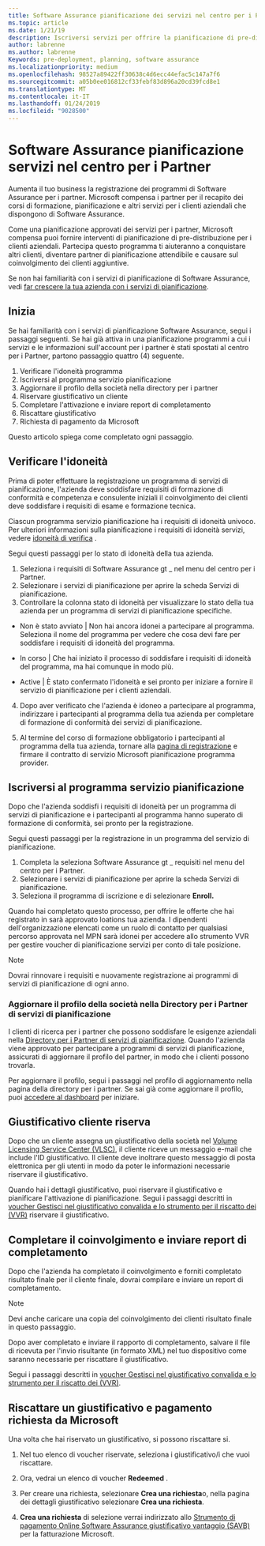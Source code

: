 ```yaml
---
title: Software Assurance pianificazione dei servizi nel centro per i Partner | Centro per i partner
ms.topic: article
ms.date: 1/21/19
description: Iscriversi servizi per offrire la pianificazione di pre-distribuzione per i clienti aziendali di pianificazione
author: labrenne
ms.author: labrenne
Keywords: pre-deployment, planning, software assurance
ms.localizationpriority: medium
ms.openlocfilehash: 98527a89422ff30638c4d6ecc44efac5c147a7f6
ms.sourcegitcommit: a05b0ee016812cf33febf83d896a20cd39fcd8e1
ms.translationtype: MT
ms.contentlocale: it-IT
ms.lasthandoff: 01/24/2019
ms.locfileid: "9028500"
---
```

# <a name="software-assurance-planning-services-in-partner-center"></a>Software Assurance pianificazione servizi nel centro per i Partner

Aumenta il tuo business la registrazione dei programmi di Software Assurance per i partner. Microsoft compensa i partner per il recapito dei corsi di formazione, pianificazione e altri servizi per i clienti aziendali che dispongono di Software Assurance.

Come una pianificazione approvati dei servizi per i partner, Microsoft compensa puoi fornire interventi di pianificazione di pre-distribuzione per i clienti aziendali. Partecipa questo programma ti aiuteranno a conquistare altri clienti, diventare partner di pianificazione attendibile e causare sul coinvolgimento dei clienti aggiuntive.

Se non hai familiarità con i servizi di pianificazione di Software Assurance, vedi [far crescere la tua azienda con i servizi di pianificazione](https://planningservices.partners.extranet.microsoft.com/en/Pages/default.aspx).


## <a name="get-started"></a>Inizia

Se hai familiarità con i servizi di pianificazione Software Assurance, segui i passaggi seguenti. Se hai già attiva in una pianificazione programmi a cui i servizi e le informazioni sull'account per i partner è stati spostati al centro per i Partner, partono passaggio quattro (4) seguente. 

1. Verificare l'idoneità programma 
2. Iscriversi al programma servizio pianificazione
3. Aggiornare il profilo della società nella directory per i partner
4. Riservare giustificativo un cliente 
5. Completare l'attivazione e inviare report di completamento
6. Riscattare giustificativo 
7. Richiesta di pagamento da Microsoft

Questo articolo spiega come completato ogni passaggio.

## <a name="confirm-eligibility"></a>Verificare l'idoneità

Prima di poter effettuare la registrazione un programma di servizi di pianificazione, l'azienda deve soddisfare requisiti di formazione di conformità e competenza e consulente iniziali il coinvolgimento dei clienti deve soddisfare i requisiti di esame e formazione tecnica. 

Ciascun programma servizio pianificazione ha i requisiti di idoneità univoco. Per ulteriori informazioni sulla pianificazione i requisiti di idoneità servizi, vedere [idoneità di verifica](https://planningservices.partners.extranet.microsoft.com/en/Pages/partnereligibilityrequirements.aspx) .

Segui questi passaggi per lo stato di idoneità della tua azienda.

1. Seleziona i requisiti di Software Assurance gt _ nel menu del centro per i Partner. 
2. Selezionare i servizi di pianificazione per aprire la scheda Servizi di pianificazione.
3. Controllare la colonna stato di idoneità per visualizzare lo stato della tua azienda per un programma di servizi di pianificazione specifiche. 

- Non è stato avviato | Non hai ancora idonei a partecipare al programma. Seleziona il nome del programma per vedere che cosa devi fare per soddisfare i requisiti di idoneità del programma.

- In corso | Che hai iniziato il processo di soddisfare i requisiti di idoneità del programma, ma hai comunque in modo più.

- Active | È stato confermato l'idoneità e sei pronto per iniziare a fornire il servizio di pianificazione per i clienti aziendali. 

4. Dopo aver verificato che l'azienda è idoneo a partecipare al programma, indirizzare i partecipanti al programma della tua azienda per completare di formazione di conformità dei servizi di pianificazione. 

5. Al termine del corso di formazione obbligatorio i partecipanti al programma della tua azienda, tornare alla [pagina di registrazione](https://planningservices.partners.extranet.microsoft.com/en/Pages/GetRegistered.aspx) e firmare il contratto di servizio Microsoft pianificazione programma provider. 

## <a name="enroll-in-a-planning-service-program"></a>Iscriversi al programma servizio pianificazione

Dopo che l'azienda soddisfi i requisiti di idoneità per un programma di servizi di pianificazione e i partecipanti al programma hanno superato di formazione di conformità, sei pronto per la registrazione. 

Segui questi passaggi per la registrazione in un programma del servizio di pianificazione.

1. Completa la seleziona Software Assurance gt _ requisiti nel menu del centro per i Partner. 
2. Selezionare i servizi di pianificazione per aprire la scheda Servizi di pianificazione.
3. Seleziona il programma di iscrizione e di selezionare **Enroll.**

Quando hai completato questo processo, per offrire le offerte che hai registrato in sarà approvato loations tua azienda. I dipendenti dell'organizzazione elencati come un ruolo di contatto per qualsiasi percorso approvata nel MPN sarà idonei per accedere allo strumento VVR per gestire voucher di pianificazione servizi per conto di tale posizione. 
>[!Note]
> Dovrai rinnovare i requisiti e nuovamente registrazione ai programmi di servizi di pianificazione di ogni anno.

### <a name="update-your-companys-profile-in-the-planning-services-partner-directory"></a>Aggiornare il profilo della società nella Directory per i Partner di servizi di pianificazione 

I clienti di ricerca per i partner che possono soddisfare le esigenze aziendali nella [Directory per i Partner di servizi di pianificazione](https://directory.partners.extranet.microsoft.com/psbproviders/). Quando l'azienda viene approvato per partecipare a programmi di servizi di pianificazione, assicurati di aggiornare il profilo del partner, in modo che i clienti possono trovarla. 

Per aggiornare il profilo, segui i passaggi nel profilo di aggiornamento nella pagina della directory per i partner. Se sai già come aggiornare il profilo, puoi [accedere al dashboard](https://planningservices.partners.extranet.microsoft.com/en/Pages/dashboard.aspx) per iniziare.  

## <a name="reserve-customer-voucher"></a>Giustificativo cliente riserva

Dopo che un cliente assegna un giustificativo della società nel [Volume Licensing Service Center (VLSC)](https://www.microsoft.com/Licensing/servicecenter/default.aspx), il cliente riceve un messaggio e-mail che include l'ID giustificativo. Il cliente deve inoltrare questo messaggio di posta elettronica per gli utenti in modo da poter le informazioni necessarie riservare il giustificativo. 

Quando hai i dettagli giustificativo, puoi riservare il giustificativo e pianificare l'attivazione di pianificazione. Segui i passaggi descritti in [voucher Gestisci nel giustificativo convalida e lo strumento per il riscatto dei (VVR)](voucher-validation-tool.md) riservare il giustificativo.  

## <a name="complete-the-engagement-and-submit-completion-report"></a>Completare il coinvolgimento e inviare report di completamento

Dopo che l'azienda ha completato il coinvolgimento e forniti completato risultato finale per il cliente finale, dovrai compilare e inviare un report di completamento.

>[!NOTE]
> Devi anche caricare una copia del coinvolgimento dei clienti risultato finale in questo passaggio. 

Dopo aver completato e inviare il rapporto di completamento, salvare il file di ricevuta per l'invio risultante (in formato XML) nel tuo dispositivo come saranno necessarie per riscattare il giustificativo.

Segui i passaggi descritti in [voucher Gestisci nel giustificativo convalida e lo strumento per il riscatto dei (VVR)](voucher-validation-tool.md).

## <a name="redeem-a-voucher-and-request-payment-from-microsoft"></a>Riscattare un giustificativo e pagamento richiesta da Microsoft

Una volta che hai riservato un giustificativo, si possono riscattare si. 

1. Nel tuo elenco di voucher riservate, seleziona i giustificativo/i che vuoi riscattare. 
2. Ora, vedrai un elenco di voucher **Redeemed** .

4. Per creare una richiesta, selezionare **Crea una richiesta**o, nella pagina dei dettagli giustificativo selezionare **Crea una richiesta**.

5. **Crea una richiesta** di selezione verrai indirizzato allo [Strumento di pagamento Online Software Assurance giustificativo vantaggio (SAVB)](https://planningservices.partners.extranet.microsoft.com/en/Pages/getpaid.aspx) per la fatturazione Microsoft.